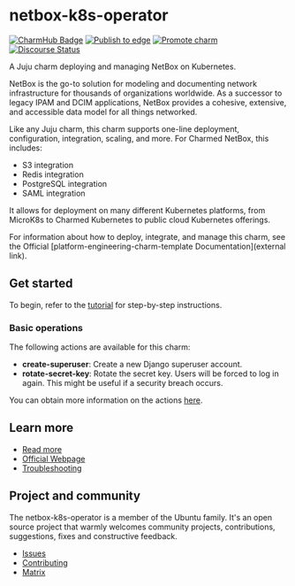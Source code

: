 <!-- vale Canonical.007-Headings-sentence-case = NO -->
# netbox-k8s-operator

[![CharmHub Badge](https://charmhub.io/netbox-k8s/badge.svg)](https://charmhub.io/netbox-k8s)
[![Publish to edge](https://github.com/canonical/netbox-k8s/actions/workflows/publish_charm.yaml/badge.svg)](https://github.com/canonical/netbox-k8s/actions/workflows/publish_charm.yaml)
[![Promote charm](https://github.com/canonical/netbox-k8s/actions/workflows/promote_charm.yaml/badge.svg)](https://github.com/canonical/netbox-k8s/actions/workflows/promote_charm.yaml)
[![Discourse Status](https://img.shields.io/discourse/status?server=https%3A%2F%2Fdiscourse.charmhub.io&style=flat&label=CharmHub%20Discourse)](https://discourse.charmhub.io)


A Juju charm deploying and managing NetBox on Kubernetes.

NetBox is the go-to solution for modeling and documenting network
infrastructure for thousands of organizations worldwide. As a
successor to legacy IPAM and DCIM applications, NetBox provides a
cohesive, extensive, and accessible data model for all things
networked.

Like any Juju charm, this charm supports one-line deployment, configuration, integration, scaling, and more. For Charmed NetBox, this includes:
- S3 integration
- Redis integration
- PostgreSQL integration
- SAML integration

It allows for deployment on many
different Kubernetes platforms, from MicroK8s to Charmed Kubernetes to
public cloud Kubernetes offerings.

<!-- I will add the link once the documentation posts on Discourse are ready -->
For information about how to deploy, integrate, and manage this charm, see the Official [platform-engineering-charm-template Documentation](external link). 


## Get started

To begin, refer to the [tutorial](https://charmhub.io/netbox-k8s/docs/tutorial-getting-started) for step-by-step instructions.

### Basic operations

The following actions are available for this charm:

* **create-superuser**: Create a new Django superuser account.
* **rotate-secret-key**: Rotate the secret key. Users will be forced to log in again. This might be useful if a security breach occurs.

You can obtain more information on the actions [here](https://charmhub.io/netbox-k8s/actions).

## Learn more

- [Read more](https://charmhub.io/netbox-k8s/docs)
- [Official Webpage](https://netboxlabs.com/)
- [Troubleshooting](https://matrix.to/#/#charmhub-charmdev:ubuntu.com)

## Project and community

The netbox-k8s-operator is a member of the Ubuntu family. It's an open source project that warmly welcomes community projects, contributions, suggestions, fixes and constructive feedback.

* [Issues](https://github.com/canonical/netbox-k8s-operator/issues)
* [Contributing](https://github.com/canonical/netbox-k8s-operator/blob/main/CONTRIBUTING.md)
* [Matrix](https://matrix.to/#/#charmhub-charmdev:ubuntu.com)
